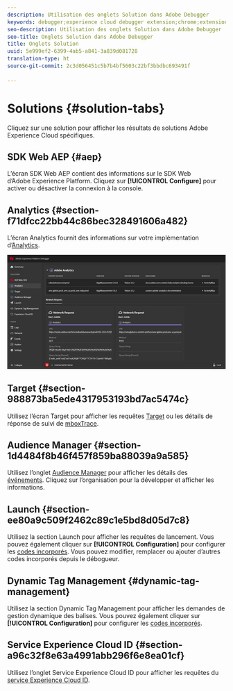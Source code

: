 ```yaml
---
description: Utilisation des onglets Solution dans Adobe Debugger
keywords: debugger;experience cloud debugger extension;chrome;extension;summary;clear;requests;solutions;solution;information;analytics;target;audience manager;media optimizer;amo;id service
seo-description: Utilisation des onglets Solution dans Adobe Debugger
seo-title: Onglets Solution dans Adobe Debugger
title: Onglets Solution
uuid: 5e999ef2-6399-4ab5-a841-3a839d081728
translation-type: ht
source-git-commit: 2c3d056451c5b7b4bf5603c22bf3bbdbc693491f

---
```



# Solutions {#solution-tabs}

Cliquez sur une solution pour afficher les résultats de solutions Adobe Experience Cloud spécifiques.

## SDK Web AEP {#aep}

L’écran SDK Web AEP contient des informations sur le SDK Web d’Adobe Experience Platform. Cliquez sur **[!UICONTROL Configure]** pour activer ou désactiver la connexion à la console.

## Analytics {#section-f71dfcc22bb44c86bec328491606a482}

L’écran Analytics fournit des informations sur votre implémentation d’[Analytics](https://docs.adobe.com/content/help/fr-FR/analytics/landing/home.html).

![](assets/analytics.jpg)

## Target {#section-988873ba5ede4317953193bd7ac5474c}

Utilisez l’écran Target pour afficher les requêtes [Target](https://docs.adobe.com/content/help/fr-FR/target/using/target-home.html) ou les détails de réponse de suivi de [mboxTrace](https://docs.adobe.com/content/help/fr-FR/target/using/activities/troubleshoot-activities/content-trouble.html).

## Audience Manager {#section-1d4484f8b46f457f859ba88039a9a585}

Utilisez l’onglet [Audience Manager](https://docs.adobe.com/content/help/fr-FR/audience-manager/user-guide/aam-home.html) pour afficher les détails des [événements](https://docs.adobe.com/content/help/fr-FR/audience-manager/user-guide/api-and-sdk-code/dcs/dcs-event-calls/dcs-event-calls.html). Cliquez sur l’organisation pour la développer et afficher les informations.

## Launch {#section-ee80a9c509f2462c89c1e5bd8d05d7c8}

Utilisez la section Launch pour afficher les requêtes de lancement. Vous pouvez également cliquer sur **[!UICONTROL Configuration]** pour configurer les [codes incorporés](https://docs.adobe.com/content/help/fr-FR/launch/using/reference/upgrade/link-dtm-embed-code.html). Vous pouvez modifier, remplacer ou ajouter d’autres codes incorporés depuis le débogueur.

## Dynamic Tag Management {#dynamic-tag-management}

Utilisez la section Dynamic Tag Management pour afficher les demandes de gestion dynamique des balises. Vous pouvez également cliquer sur **[!UICONTROL Configuration]** pour configurer les [codes incorporés](https://docs.adobe.com/content/help/fr-FR/dtm/using/client-side/code.html).

## Service Experience Cloud ID {#section-a96c32f8e63a4991abb296f6e8ea01cf}

Utilisez l’onglet Service Experience Cloud ID pour afficher les requêtes du [service Experience Cloud ID](https://docs.adobe.com/content/help/fr-FR/id-service/using/home.html).